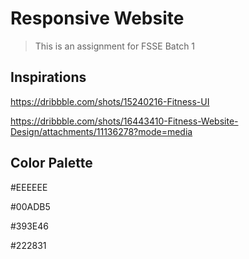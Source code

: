 # Responsive Website

> This is an assignment for FSSE Batch 1

## Inspirations
https://dribbble.com/shots/15240216-Fitness-UI

https://dribbble.com/shots/16443410-Fitness-Website-Design/attachments/11136278?mode=media

## Color Palette
#EEEEEE

#00ADB5

#393E46

#222831